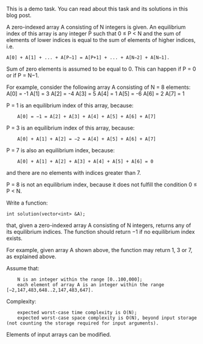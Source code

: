 

This is a demo task. You can read about this task and its solutions in this blog post.

A zero-indexed array A consisting of N integers is given. An equilibrium index of this array is any integer P such that 0 ≤ P < N and the sum of elements of lower indices is equal to the sum of elements of higher indices, i.e.

    A[0] + A[1] + ... + A[P−1] = A[P+1] + ... + A[N−2] + A[N−1].

Sum of zero elements is assumed to be equal to 0. This can happen if P = 0 or if P = N−1.

For example, consider the following array A consisting of N = 8 elements:
  A[0] = -1
  A[1] =  3
  A[2] = -4
  A[3] =  5
  A[4] =  1
  A[5] = -6
  A[6] =  2
  A[7] =  1

P = 1 is an equilibrium index of this array, because:

        A[0] = −1 = A[2] + A[3] + A[4] + A[5] + A[6] + A[7]

P = 3 is an equilibrium index of this array, because:

        A[0] + A[1] + A[2] = −2 = A[4] + A[5] + A[6] + A[7]

P = 7 is also an equilibrium index, because:

        A[0] + A[1] + A[2] + A[3] + A[4] + A[5] + A[6] = 0

and there are no elements with indices greater than 7.

P = 8 is not an equilibrium index, because it does not fulfill the condition 0 ≤ P < N.

Write a function:

    int solution(vector<int> &A);

that, given a zero-indexed array A consisting of N integers, returns any of its equilibrium indices. The function should return −1 if no equilibrium index exists.

For example, given array A shown above, the function may return 1, 3 or 7, as explained above.

Assume that:

        N is an integer within the range [0..100,000];
        each element of array A is an integer within the range [−2,147,483,648..2,147,483,647].

Complexity:

        expected worst-case time complexity is O(N);
        expected worst-case space complexity is O(N), beyond input storage (not counting the storage required for input arguments).

Elements of input arrays can be modified.
